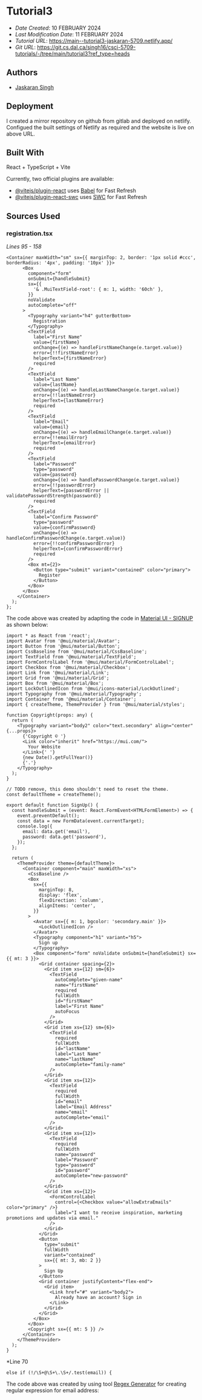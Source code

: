 # Tutorial3

* *Date Created*: 10 FEBRUARY 2024
* *Last Modification Date*: 11 FEBRUARY 2024
* *Tutorial URL*: <https://main--tutorial3-jaskaran-5709.netlify.app/>
* *Git URL*: <https://git.cs.dal.ca/singh16/csci-5709-tutorials/-/tree/main/tutorial3?ref_type=heads>

## Authors

* [Jaskaran Singh](js356337@dal.ca)

## Deployment

I created a mirror repository on github from gitlab and deployed on netlify. Configued the built settings of Netlify as required and the website is live on above URL.

## Built With

React + TypeScript + Vite

Currently, two official plugins are available:

- [@vitejs/plugin-react](https://github.com/vitejs/vite-plugin-react/blob/main/packages/plugin-react/README.md) uses [Babel](https://babeljs.io/) for Fast Refresh
- [@vitejs/plugin-react-swc](https://github.com/vitejs/vite-plugin-react-swc) uses [SWC](https://swc.rs/) for Fast Refresh

## Sources Used

### registration.tsx

*Lines 95 - 158*

```
<Container maxWidth="sm" sx={{ marginTop: 2, border: '1px solid #ccc', borderRadius: '4px', padding: '10px' }}>
      <Box
        component="form"
        onSubmit={handleSubmit}
        sx={{
          '& .MuiTextField-root': { m: 1, width: '60ch' },
        }}
        noValidate
        autoComplete="off"
      >
        <Typography variant="h4" gutterBottom>
          Registration
        </Typography>
        <TextField
          label="First Name"
          value={firstName}
          onChange={(e) => handleFirstNameChange(e.target.value)}
          error={!!firstNameError}
          helperText={firstNameError}
          required
        />
        <TextField
          label="Last Name"
          value={lastName}
          onChange={(e) => handleLastNameChange(e.target.value)}
          error={!!lastNameError}
          helperText={lastNameError}
          required
        />
        <TextField
          label="Email"
          value={email}
          onChange={(e) => handleEmailChange(e.target.value)}
          error={!!emailError}
          helperText={emailError}
          required
        />
        <TextField
          label="Password"
          type="password"
          value={password}
          onChange={(e) => handlePasswordChange(e.target.value)}
          error={!!passwordError}
          helperText={passwordError || validatePasswordStrength(password)}
          required
        />
        <TextField
          label="Confirm Password"
          type="password"
          value={confirmPassword}
          onChange={(e) => handleConfirmPasswordChange(e.target.value)}
          error={!!confirmPasswordError}
          helperText={confirmPasswordError}
          required
        />
        <Box mt={2}>
          <Button type="submit" variant="contained" color="primary">
            Register
          </Button>
        </Box>
      </Box>
    </Container>
  );
};

```

The code above was created by adapting the code in [Material UI - SIGNUP](https://github.com/mui/material-ui/blob/v5.15.9/docs/data/material/getting-started/templates/sign-up/SignUp.tsx) as shown below:


```
import * as React from 'react';
import Avatar from '@mui/material/Avatar';
import Button from '@mui/material/Button';
import CssBaseline from '@mui/material/CssBaseline';
import TextField from '@mui/material/TextField';
import FormControlLabel from '@mui/material/FormControlLabel';
import Checkbox from '@mui/material/Checkbox';
import Link from '@mui/material/Link';
import Grid from '@mui/material/Grid';
import Box from '@mui/material/Box';
import LockOutlinedIcon from '@mui/icons-material/LockOutlined';
import Typography from '@mui/material/Typography';
import Container from '@mui/material/Container';
import { createTheme, ThemeProvider } from '@mui/material/styles';

function Copyright(props: any) {
  return (
    <Typography variant="body2" color="text.secondary" align="center" {...props}>
      {'Copyright © '}
      <Link color="inherit" href="https://mui.com/">
        Your Website
      </Link>{' '}
      {new Date().getFullYear()}
      {'.'}
    </Typography>
  );
}

// TODO remove, this demo shouldn't need to reset the theme.
const defaultTheme = createTheme();

export default function SignUp() {
  const handleSubmit = (event: React.FormEvent<HTMLFormElement>) => {
    event.preventDefault();
    const data = new FormData(event.currentTarget);
    console.log({
      email: data.get('email'),
      password: data.get('password'),
    });
  };

  return (
    <ThemeProvider theme={defaultTheme}>
      <Container component="main" maxWidth="xs">
        <CssBaseline />
        <Box
          sx={{
            marginTop: 8,
            display: 'flex',
            flexDirection: 'column',
            alignItems: 'center',
          }}
        >
          <Avatar sx={{ m: 1, bgcolor: 'secondary.main' }}>
            <LockOutlinedIcon />
          </Avatar>
          <Typography component="h1" variant="h5">
            Sign up
          </Typography>
          <Box component="form" noValidate onSubmit={handleSubmit} sx={{ mt: 3 }}>
            <Grid container spacing={2}>
              <Grid item xs={12} sm={6}>
                <TextField
                  autoComplete="given-name"
                  name="firstName"
                  required
                  fullWidth
                  id="firstName"
                  label="First Name"
                  autoFocus
                />
              </Grid>
              <Grid item xs={12} sm={6}>
                <TextField
                  required
                  fullWidth
                  id="lastName"
                  label="Last Name"
                  name="lastName"
                  autoComplete="family-name"
                />
              </Grid>
              <Grid item xs={12}>
                <TextField
                  required
                  fullWidth
                  id="email"
                  label="Email Address"
                  name="email"
                  autoComplete="email"
                />
              </Grid>
              <Grid item xs={12}>
                <TextField
                  required
                  fullWidth
                  name="password"
                  label="Password"
                  type="password"
                  id="password"
                  autoComplete="new-password"
                />
              </Grid>
              <Grid item xs={12}>
                <FormControlLabel
                  control={<Checkbox value="allowExtraEmails" color="primary" />}
                  label="I want to receive inspiration, marketing promotions and updates via email."
                />
              </Grid>
            </Grid>
            <Button
              type="submit"
              fullWidth
              variant="contained"
              sx={{ mt: 3, mb: 2 }}
            >
              Sign Up
            </Button>
            <Grid container justifyContent="flex-end">
              <Grid item>
                <Link href="#" variant="body2">
                  Already have an account? Sign in
                </Link>
              </Grid>
            </Grid>
          </Box>
        </Box>
        <Copyright sx={{ mt: 5 }} />
      </Container>
    </ThemeProvider>
  );
}
```

*Line 70

```
else if (!/\S+@\S+\.\S+/.test(email)) {
```

The code above was created by using tool [Regex Generator](https://regex-generator.olafneumann.org/?sampleText=JAS%40GMAIL.COM&flags=Pi&selection=0%7CRFC2822%20e-mail) for creating regular expression for email address: